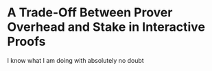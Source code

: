 # A Trade-Off Between Prover Overhead and Stake in Interactive Proofs

I know what I am doing with absolutely no doubt
